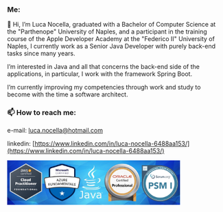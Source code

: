 ### Me:

👋 Hi, I’m Luca Nocella, graduated with a Bachelor of Computer Science at the "Parthenope" University of Naples, and a participant in the training course of the Apple Developer Academy at the "Federico II" University of Naples, I currently work as a Senior Java Developer with purely back-end tasks since many years.

I’m interested in Java and all that concerns the back-end side of the applications, in particular, I work with the framework Spring Boot.

I’m currently improving my competencies through work and study to become with the time a software architect.

### 📫 How to reach me:

e-mail: [luca.nocella@hotmail.com](luca.nocella@hotmail.com)

linkedin: [https://www.linkedin.com/in/luca-nocella-6488aa153/](https://www.linkedin.com/in/luca-nocella-6488aa153/)

<img src="https://github.com/LucaNocella1993/LucaNocella1993/blob/master/SfondoJavaConBadge.jfif?raw=true" width="80%" height="80%">

<!---
LucaNocella1993/LucaNocella1993 is a ✨ special ✨ repository because its `README.md` (this file) appears on your GitHub profile.
You can click the Preview link to take a look at your changes.
--->
